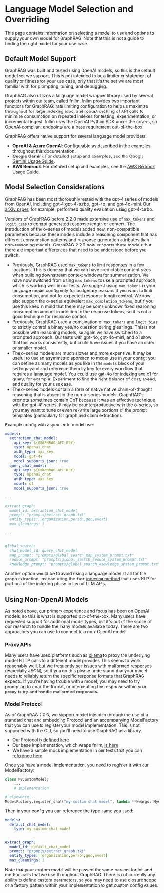 # Language Model Selection and Overriding

This page contains information on selecting a model to use and options to supply your own model for GraphRAG. Note that this is not a guide to finding the right model for your use case.

## Default Model Support

GraphRAG was built and tested using OpenAI models, so this is the default model set we support. This is not intended to be a limiter or statement of quality or fitness for your use case, only that it's the set we are most familiar with for prompting, tuning, and debugging.

GraphRAG also utilizes a language model wrapper library used by several projects within our team, called fnllm. fnllm provides two important functions for GraphRAG: rate limiting configuration to help us maximize throughput for large indexing jobs, and robust caching of API calls to minimize consumption on repeated indexes for testing, experimentation, or incremental ingest. fnllm uses the OpenAI Python SDK under the covers, so OpenAI-compliant endpoints are a base requirement out-of-the-box.

GraphRAG offers native support for several language model providers:

*   **OpenAI & Azure OpenAI**: Configurable as described in the examples throughout this documentation.
*   **Google Gemini**: For detailed setup and examples, see the [Google Gemini Usage Guide](./gemini_usage.md).
*   **AWS Bedrock**: For detailed setup and examples, see the [AWS Bedrock Usage Guide](./bedrock_usage.md).

## Model Selection Considerations

GraphRAG has been most thoroughly tested with the gpt-4 series of models from OpenAI, including gpt-4 gpt-4-turbo, gpt-4o, and gpt-4o-mini. Our [arXiv paper](https://arxiv.org/abs/2404.16130), for example, performed quality evaluation using gpt-4-turbo.

Versions of GraphRAG before 2.2.0 made extensive use of `max_tokens` and `logit_bias` to control generated response length or content. The introduction of the o-series of models added new, non-compatible parameters because these models include a reasoning component that has different consumption patterns and response generation attributes than non-reasoning models. GraphRAG 2.2.0 now supports these models, but there are important differences that need to be understood before you switch.

- Previously, GraphRAG used `max_tokens` to limit responses in a few locations. This is done so that we can have predictable content sizes when building downstream context windows for summarization. We have now switched from using `max_tokens` to use a prompted approach, which is working well in our tests. We suggest using `max_tokens` in your language model config only for budgetary reasons if you want to limit consumption, and not for expected response length control. We now also support the o-series equivalent `max_completion_tokens`, but if you use this keep in mind that there may be some unknown fixed reasoning consumption amount in addition to the response tokens, so it is not a good technique for response control.
- Previously, GraphRAG used a combination of `max_tokens` and `logit_bias` to strictly control a binary yes/no question during gleanings. This is not possible with reasoning models, so again we have switched to a prompted approach. Our tests with gpt-4o, gpt-4o-mini, and o1 show that this works consistently, but could have issues if you have an older or smaller model.
- The o-series models are much slower and more expensive. It may be useful to use an asymmetric approach to model use in your config: you can define as many models as you like in the `models` block of your settings.yaml and reference them by key for every workflow that requires a language model. You could use gpt-4o for indexing and o1 for query, for example. Experiment to find the right balance of cost, speed, and quality for your use case.
- The o-series models contain a form of native native chain-of-thought reasoning that is absent in the non-o-series models. GraphRAG's prompts sometimes contain CoT because it was an effective technique with the gpt-4* series. It may be counterproductive with the o-series, so you may want to tune or even re-write large portions of the prompt templates (particularly for graph and claim extraction).

Example config with asymmetric model use:

```yaml
models:
  extraction_chat_model:
    api_key: ${GRAPHRAG_API_KEY}
    type: openai_chat
    auth_type: api_key
    model: gpt-4o
    model_supports_json: true
  query_chat_model:
    api_key: ${GRAPHRAG_API_KEY}
    type: openai_chat
    auth_type: api_key
    model: o1
    model_supports_json: true

...

extract_graph:
  model_id: extraction_chat_model
  prompt: "prompts/extract_graph.txt"
  entity_types: [organization,person,geo,event]
  max_gleanings: 1

...


global_search:
  chat_model_id: query_chat_model
  map_prompt: "prompts/global_search_map_system_prompt.txt"
  reduce_prompt: "prompts/global_search_reduce_system_prompt.txt"
  knowledge_prompt: "prompts/global_search_knowledge_system_prompt.txt"
```

Another option would be to avoid using a language model at all for the graph extraction, instead using the `fast` [indexing method](../index/methods.md) that uses NLP for portions of the indexing phase in lieu of LLM APIs.

## Using Non-OpenAI Models

As noted above, our primary experience and focus has been on OpenAI models, so this is what is supported out-of-the-box. Many users have requested support for additional model types, but it's out of the scope of our research to handle the many models available today. There are two approaches you can use to connect to a non-OpenAI model:

### Proxy APIs

Many users have used platforms such as [ollama](https://ollama.com/) to proxy the underlying model HTTP calls to a different model provider. This seems to work reasonably well, but we frequently see issues with malformed responses (especially JSON), so if you do this please understand that your model needs to reliably return the specific response formats that GraphRAG expects. If you're having trouble with a model, you may need to try prompting to coax the format, or intercepting the response within your proxy to try and handle malformed responses.

### Model Protocol

As of GraphRAG 2.0.0, we support model injection through the use of a standard chat and embedding Protocol and an accompanying ModelFactory that you can use to register your model implementation. This is not supported with the CLI, so you'll need to use GraphRAG as a library.

- Our Protocol is [defined here](https://github.com/microsoft/graphrag/blob/main/graphrag/language_model/protocol/base.py)
- Our base implementation, which wraps fnllm, [is here](https://github.com/microsoft/graphrag/blob/main/graphrag/language_model/providers/fnllm/models.py)
- We have a simple mock implementation in our tests that you can [reference here](https://github.com/microsoft/graphrag/blob/main/tests/mock_provider.py)

Once you have a model implementation, you need to register it with our ModelFactory:

```python
class MyCustomModel:
    ...
    # implementation

# elsewhere...
ModelFactory.register_chat("my-custom-chat-model", lambda **kwargs: MyCustomModel(**kwargs))
```

Then in your config you can reference the type name you used:

```yaml
models:
  default_chat_model:
    type: my-custom-chat-model


extract_graph:
  model_id: default_chat_model
  prompt: "prompts/extract_graph.txt"
  entity_types: [organization,person,geo,event]
  max_gleanings: 1
```

Note that your custom model will be passed the same params for init and method calls that we use throughout GraphRAG. There is not currently any ability to define custom parameters, so you may need to use closure scope or a factory pattern within your implementation to get custom config values.